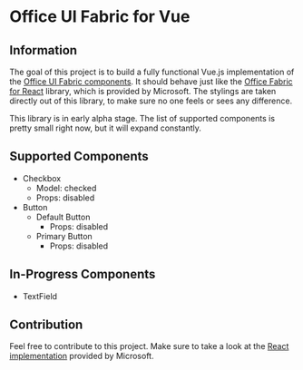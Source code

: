 # Office UI Fabric for Vue

## Information

The goal of this project is to build a fully functional Vue.js implementation of the [Office UI Fabric components](https://developer.microsoft.com/en-us/fabric#/components). It should behave just like the [Office Fabric for React](https://github.com/OfficeDev/office-ui-fabric-react) library, which is provided by Microsoft. The stylings are taken directly out of this library, to make sure no one feels or sees any difference.

This library is in early alpha stage. The list of supported components is pretty small right now, but it will expand constantly.

## Supported Components

- Checkbox
  - Model: checked
  - Props: disabled
- Button
  - Default Button
    - Props: disabled
  - Primary Button
    - Props: disabled


## In-Progress Components

- TextField

## Contribution

Feel free to contribute to this project. 
Make sure to take a look at the [React implementation](https://github.com/OfficeDev/office-ui-fabric-react) provided by Microsoft. 

